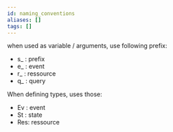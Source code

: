 ```yaml
---
id: naming_conventions
aliases: []
tags: []
---
```


when used as variable / arguments, use following prefix:

 - s_ : prefix
 - e_ : event
 - r_ : ressource
 - q_ : query


When defining types, uses those:

 - Ev : event
 - St : state
 - Res: ressource

